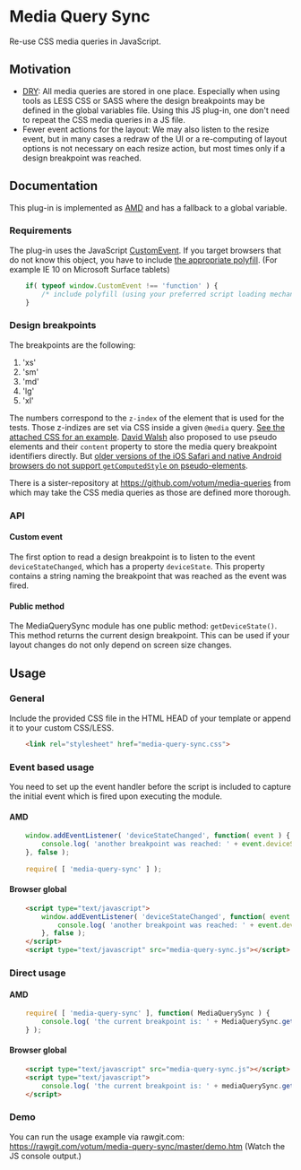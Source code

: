 # Media Query Sync

Re-use CSS media queries in JavaScript.



## Motivation

- [DRY](https://en.wikipedia.org/wiki/Don't_repeat_yourself): All media queries are stored in one place. Especially when using tools as LESS CSS or SASS where the design breakpoints may be defined in the global variables file. Using this JS plug-in, one don't need to repeat the CSS media queries in a JS file.
- Fewer event actions for the layout: We may also listen to the resize event, but in many cases a redraw of the UI or a re-computing of layout options is not necessary on each resize action, but most times only if a design breakpoint was reached.



## Documentation

This plug-in is implemented as [AMD](https://github.com/amdjs/amdjs-api/wiki) and has a fallback to a global variable.


### Requirements

The plug-in uses the JavaScript [CustomEvent](https://developer.mozilla.org/en-US/docs/Web/API/CustomEvent). If you target browsers that do not know this object, you have to include [the appropriate polyfill](polyfill.customevent.js). (For example IE 10 on Microsoft Surface tablets)

```javascript
    if( typeof window.CustomEvent !== 'function' ) {
        /* include polyfill (using your preferred script loading mechanism) */
    }
```


### Design breakpoints

The breakpoints are the following:

1. 'xs'
2. 'sm'
3. 'md'
4. 'lg'
5. 'xl'

The numbers correspond to the `z-index`  of the element that is used for the tests. Those z-indizes are set via CSS inside a given `@media` query. [See the attached CSS for an example](media-query-sync.css). [David Walsh](http://davidwalsh.name/device-state-detection-css-media-queries-javascript) also proposed to use pseudo elements and their `content` property to store the media query breakpoint identifiers directly. But [older versions of the iOS Safari and native Android browsers do not support `getComputedStyle` on pseudo-elements](http://caniuse.com/getcomputedstyle).

There is a sister-repository at https://github.com/votum/media-queries from which may take the CSS media queries as those are defined more thorough.


### API

#### Custom event

The first option to read a design breakpoint is to listen to the event `deviceStateChanged`, which has a property `deviceState`. This property contains a string naming the breakpoint that was reached as the event was fired.

#### Public method

The MediaQuerySync module has one public method: `getDeviceState()`. This method returns the current design breakpoint. This can be used if your layout changes do not only depend on screen size changes.



## Usage


### General

Include the provided CSS file in the HTML HEAD of your template or append it to your custom CSS/LESS.

```html
    <link rel="stylesheet" href="media-query-sync.css">
```


### Event based usage

You need to set up the event handler before the script is included to capture the initial event which is fired upon executing the module.

#### AMD

```javascript
    window.addEventListener( 'deviceStateChanged', function( event ) {
        console.log( 'another breakpoint was reached: ' + event.deviceState );
    }, false );
    
    require( [ 'media-query-sync' ] );
```

#### Browser global

```html
    <script type="text/javascript">
        window.addEventListener( 'deviceStateChanged', function( event ) {
            console.log( 'another breakpoint was reached: ' + event.deviceState );
        }, false );
    </script>
    <script type="text/javascript" src="media-query-sync.js"></script>
```


### Direct usage

#### AMD

```javascript
    require( [ 'media-query-sync' ], function( MediaQuerySync ) {
        console.log( 'the current breakpoint is: ' + MediaQuerySync.getDeviceState() );
    } );
```

#### Browser global

```html
    <script type="text/javascript" src="media-query-sync.js"></script>
    <script type="text/javascript">
        console.log( 'the current breakpoint is: ' + mediaQuerySync.getDeviceState() );
    </script>
```


### Demo

You can run the usage example via rawgit.com: https://rawgit.com/votum/media-query-sync/master/demo.htm (Watch the JS console output.)
